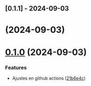 ## [0.1.1] - 2024-09-03
#  (2024-09-03)



# [0.1.0](https://github.com/zluis1992/OrderManagementAPI/compare/21b6e4c1c02c15a5feac0558a9d36da25b57a21f...0.1.0) (2024-09-03)


### Features

* Ajustes en github actions ([21b6e4c](https://github.com/zluis1992/OrderManagementAPI/commit/21b6e4c1c02c15a5feac0558a9d36da25b57a21f))



